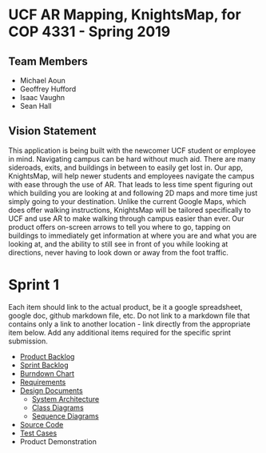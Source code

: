 # UCF AR Mapping, KnightsMap, for COP 4331 - Spring 2019

## Team Members

- Michael Aoun
- Geoffrey Hufford
- Isaac Vaughn
- Sean Hall

## Vision Statement

This application is being built with the newcomer UCF student or employee in mind. Navigating campus can be hard without
much aid. There are many sideroads, exits, and buildings in between to easily get lost in. Our app, KnightsMap, will help
newer students and employees navigate the campus with ease through the use of AR. That leads to less time spent figuring
out which building you are looking at and following 2D maps and more time just simply going to your destination. Unlike
the current Google Maps, which does offer walking instructions, KnightsMap will be tailored specifically to UCF and 
use AR to make walking through campus easier than ever. Our product offers on-screen arrows to tell you where to
go, tapping on buildings to immediately get information at where you are and what you are looking at, and the ability
to still see in front of you while looking at directions, never having to look down or away from the foot traffic.

# Sprint 1

Each item should link to the actual product, be it a google spreadsheet, google doc, github markdown file, etc. Do not link to a markdown file that contains only a link to another location - link directly from the appropriate item below. Add any additional items required for the specific sprint submission.

- [Product Backlog](https://github.com/micklestick/poop-groop/blob/master/project-information/product_backlog.md)
- [Sprint Backlog](https://github.com/micklestick/poop-groop/blob/master/project-information/sprint_backlog.md)
- [Burndown Chart](https://github.com/micklestick/poop-groop/blob/master/project-information/burndown_chart.md)
- [Requirements](https://github.com/micklestick/poop-groop/blob/master/project-information/requirements.md)
- [Design Documents](https://github.com/micklestick/poop-groop/blob/master/project-design/)
    - [System Architecture](https://github.com/micklestick/poop-groop/blob/master/project-design/system-architecture)
    - [Class Diagrams](https://github.com/micklestick/poop-groop/blob/master/project-design/class-diagrams)
    - [Sequence Diagrams](https://github.com/micklestick/poop-groop/blob/master/project-design/sequence-diagrams)
- [Source Code](https://github.com/micklestick/poop-groop/blob/master/project-construction/src)
- [Test Cases](https://github.com/micklestick/poop-groop/blob/master/project-construction/test)
- Product Demonstration

